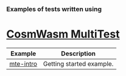 ### Examples of tests written using
# [CosmWasm MultiTest](https://crates.io/crates/cw-multi-test)

|         Example          | Description              |
|:------------------------:|--------------------------|
| [mte-intro](./mte-intro) | Getting started example. |


